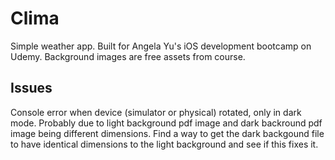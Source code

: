 #  Clima

Simple weather app. Built for Angela Yu's iOS development bootcamp on Udemy. Background images are free assets from course.

## Issues

Console error when device (simulator or physical) rotated, only in dark mode. Probably due to light background pdf image and dark backround pdf image being different dimensions. Find a way to get the dark backgound file to have identical dimensions to the light background and see if this fixes it.
